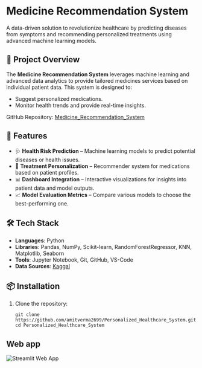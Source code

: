 # Medicine Recommendation System

A data-driven solution to revolutionize healthcare by predicting diseases from symptoms and recommending personalized treatments using advanced machine learning models.

## 🔬 Project Overview

The **Medicine Recommendation System** leverages machine learning and advanced data analytics to provide tailored medicines services based on individual patient data. This system is designed to:
- Suggest personalized medications.
- Monitor health trends and provide real-time insights.

GitHub Repository: [Medicine_Recommendation_System](https://github.com/amitverma2699/Medicine_Recommendation_System)

## 🚀 Features

- 🩺 **Health Risk Prediction** – Machine learning models to predict potential diseases or health issues.
- 💊 **Treatment Personalization** – Recommender system for medications based on patient profiles.
- 📊 **Dashboard Integration** – Interactive visualizations for insights into patient data and model outputs.
- 📈 **Model Evaluation Metrics** – Compare various models to choose the best-performing one.
  
## 🛠️ Tech Stack

- **Languages**: Python
- **Libraries**: Pandas, NumPy, Scikit-learn, RandomForestRegressor, KNN, Matplotlib, Seaborn
- **Tools**: Jupyter Notebook, Git, GitHub, VS-Code
- **Data Sources**: [Kaggal](https://www.kaggle.com/)

## 📦 Installation

1. Clone the repository:
   ```
   git clone https://github.com/amitverma2699/Personalized_Healthcare_System.git
   cd Personalized_Healthcare_System

## Web app 

![Streamlit Web App](images/Output.png)
